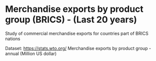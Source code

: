 # Merchandise exports by product group (BRICS) - (Last 20 years)
Study of commercial  merchandise exports for countries part of BRICS nations

Dataset: https://stats.wto.org/
Merchandise exports by product group - annual (Million US dollar)
